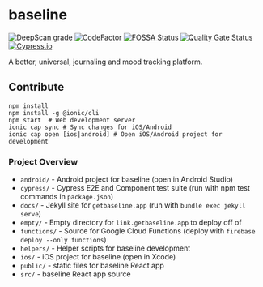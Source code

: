 # baseline
[![DeepScan grade](https://deepscan.io/api/teams/15815/projects/20905/branches/583898/badge/grade.svg)](https://deepscan.io/dashboard#view=project&tid=15815&pid=20905&bid=583898)
[![CodeFactor](https://www.codefactor.io/repository/github/nkalupahana/baseline/badge)](https://www.codefactor.io/repository/github/nkalupahana/baseline)
[![FOSSA Status](https://app.fossa.com/api/projects/git%2Bgithub.com%2Fnkalupahana%2Fmoody.svg?type=small)](https://app.fossa.com/projects/git%2Bgithub.com%2Fnkalupahana%2Fmoody?ref=badge_small)
[![Quality Gate Status](https://sonarcloud.io/api/project_badges/measure?project=baseline&metric=alert_status)](https://sonarcloud.io/summary/new_code?id=baseline)
[![Cypress.io](https://img.shields.io/badge/tested%20with-Cypress-04C38E.svg)](https://www.cypress.io/)

A better, universal, journaling and mood tracking platform.

## Contribute

```
npm install
npm install -g @ionic/cli
npm start  # Web development server
ionic cap sync # Sync changes for iOS/Android
ionic cap open [ios|android] # Open iOS/Android project for development
```

### Project Overview
- `android/` - Android project for baseline (open in Android Studio)
- `cypress/` - Cypress E2E and Component test suite (run with npm test commands in `package.json`)
- `docs/` - Jekyll site for `getbaseline.app` (run with `bundle exec jekyll serve`)
- `empty/` - Empty directory for `link.getbaseline.app` to deploy off of
- `functions/` - Source for Google Cloud Functions (deploy with `firebase deploy --only functions`)
- `helpers/` - Helper scripts for baseline development
- `ios/` - iOS project for baseline (open in Xcode)
- `public/` - static files for baseline React app
- `src/` - baseline React app source 
